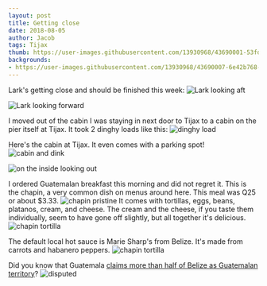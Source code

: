 ```yaml
---
layout: post
title: Getting close
date: 2018-08-05
author: Jacob
tags: Tijax
thumb: https://user-images.githubusercontent.com/13930968/43690001-53fd5f84-98c0-11e8-9986-ae3f0e08859e.jpeg
backgrounds:
- https://user-images.githubusercontent.com/13930968/43690007-6e42b768-98c0-11e8-8dce-b720578f6794.jpeg
---
```


Lark's getting close and should be finished this week:
![Lark looking aft](https://user-images.githubusercontent.com/13930968/43690011-6ea96634-98c0-11e8-9369-c58c9955f38f.jpeg)

![Lark looking forward](https://user-images.githubusercontent.com/13930968/43690012-6ec0b8ac-98c0-11e8-9394-061374ecd000.jpeg)

I moved out of the cabin I was staying in next door to Tijax to a cabin on the pier itself at Tijax.  It took 2 dinghy loads like this:
![dinghy load](https://user-images.githubusercontent.com/13930968/43690013-6ed6d312-98c0-11e8-89c7-a2e4e6a12b95.jpeg)

Here's the cabin at Tijax.  It even comes with a parking spot!
![cabin and dink](https://user-images.githubusercontent.com/13930968/43690007-6e42b768-98c0-11e8-8dce-b720578f6794.jpeg)

![on the inside looking out](https://user-images.githubusercontent.com/13930968/43690001-53fd5f84-98c0-11e8-9986-ae3f0e08859e.jpeg)

I ordered Guatemalan breakfast this morning and did not regret it.  This is the chapin, a very common dish on menus around here.  This meal was Q25 or about $3.33.
![chapin pristine](https://user-images.githubusercontent.com/13930968/43690008-6e5f8348-98c0-11e8-8b1f-348d19ea1295.jpeg)
It comes with tortillas, eggs, beans, platanos, cream, and cheese.  The cream and the cheese, if you taste them individually, seem to have gone off slightly, but all together it's delicious.
![chapin tortilla](https://user-images.githubusercontent.com/13930968/43690009-6e776030-98c0-11e8-86e8-09d03c46b2a7.jpeg)

The default local hot sauce is Marie Sharp's from Belize.  It's made from carrots and habanero peppers.
![chapin tortilla](https://user-images.githubusercontent.com/13930968/43690010-6e90f7f2-98c0-11e8-8612-4b57de5fe531.jpeg)

Did you know that Guatemala [claims more than half of Belize as Guatemalan territory](https://en.wikipedia.org/wiki/Belizean–Guatemalan_territorial_dispute)?
![disputed](https://upload.wikimedia.org/wikipedia/commons/thumb/c/c2/Disputed_territory_between_Belize_and_Guatemala.svg/840px-Disputed_territory_between_Belize_and_Guatemala.svg.png)
